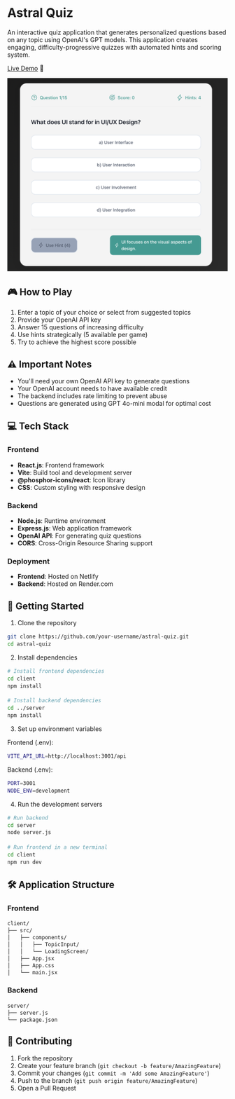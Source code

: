 # Astral Quiz
An interactive quiz application that generates personalized questions based on any topic using OpenAI's GPT models. This application creates engaging, difficulty-progressive quizzes with automated hints and scoring system.

[Live Demo](https://astral-quiz.netlify.app) 🚀

![Astral Quiz Interface](./screenshot.png)


## 🎮 How to Play

1. Enter a topic of your choice or select from suggested topics
2. Provide your OpenAI API key
3. Answer 15 questions of increasing difficulty
4. Use hints strategically (5 available per game)
5. Try to achieve the highest score possible
   

## ⚠️ Important Notes

- You'll need your own OpenAI API key to generate questions
- Your OpenAI account needs to have available credit
- The backend includes rate limiting to prevent abuse
- Questions are generated using GPT 4o-mini modal for optimal cost



## 💻 Tech Stack
### Frontend
- **React.js**: Frontend framework
- **Vite**: Build tool and development server
- **@phosphor-icons/react**: Icon library
- **CSS**: Custom styling with responsive design

### Backend
- **Node.js**: Runtime environment
- **Express.js**: Web application framework
- **OpenAI API**: For generating quiz questions
- **CORS**: Cross-Origin Resource Sharing support

### Deployment
- **Frontend**: Hosted on Netlify
- **Backend**: Hosted on Render.com

## 🚀 Getting Started

1. Clone the repository
```bash
git clone https://github.com/your-username/astral-quiz.git
cd astral-quiz
```

2. Install dependencies
```bash
# Install frontend dependencies
cd client
npm install

# Install backend dependencies
cd ../server
npm install
```

3. Set up environment variables

Frontend (.env):
```bash
VITE_API_URL=http://localhost:3001/api
```

Backend (.env):
```bash
PORT=3001
NODE_ENV=development
```

4. Run the development servers
```bash
# Run backend
cd server
node server.js

# Run frontend in a new terminal
cd client
npm run dev
```



## 🛠️ Application Structure

### Frontend
```
client/
├── src/
│   ├── components/
│   │   ├── TopicInput/
│   │   └── LoadingScreen/
│   ├── App.jsx
│   ├── App.css
│   └── main.jsx
```

### Backend
```
server/
├── server.js
└── package.json
```





## 🤝 Contributing

1. Fork the repository
2. Create your feature branch (`git checkout -b feature/AmazingFeature`)
3. Commit your changes (`git commit -m 'Add some AmazingFeature'`)
4. Push to the branch (`git push origin feature/AmazingFeature`)
5. Open a Pull Request
